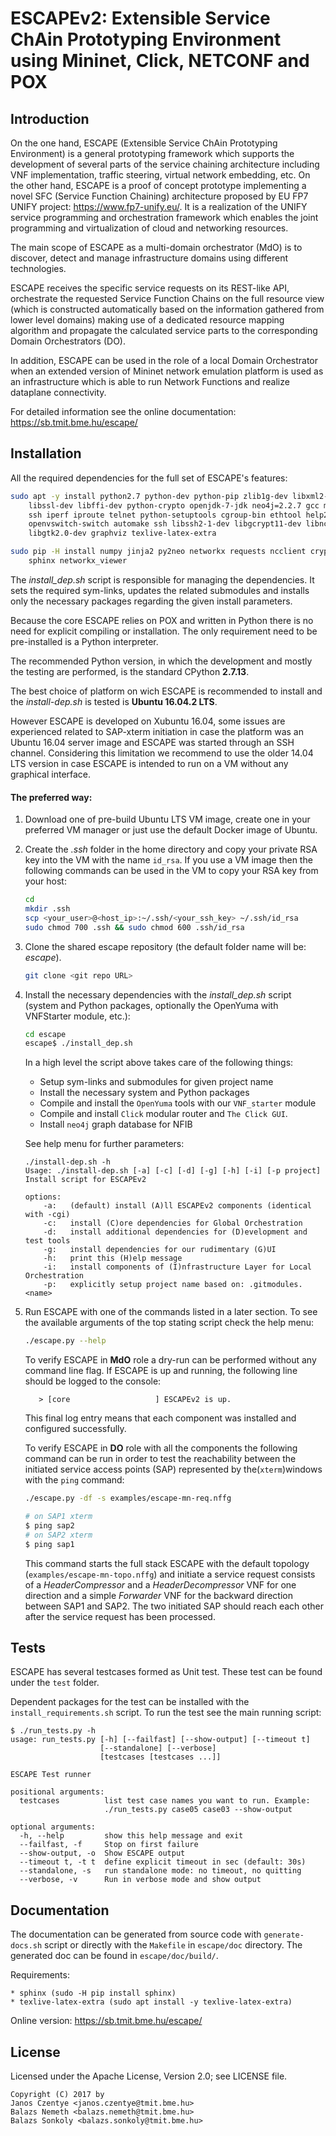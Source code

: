# ESCAPEv2: Extensible Service ChAin Prototyping Environment using Mininet, Click, NETCONF and POX

## Introduction

On the one hand, ESCAPE (Extensible Service ChAin Prototyping Environment) is a
general prototyping framework which supports the development of several parts of
the service chaining architecture including VNF implementation, traffic steering,
virtual network embedding, etc.  On the other hand, ESCAPE is a proof of concept
prototype implementing a novel SFC (Service Function Chaining) architecture
proposed by EU FP7 UNIFY project: https://www.fp7-unify.eu/.
It is a realization of the UNIFY service programming and orchestration framework
which enables the joint programming and virtualization of cloud and networking
resources.

The main scope of ESCAPE as a multi-domain orchestrator (MdO) is to
discover, detect and manage infrastructure domains using different
technologies.

ESCAPE receives the specific service requests on its REST-like API,
orchestrate the requested Service Function Chains on the full resource
view (which is constructed automatically based on the information
gathered from lower level domains) making use of a dedicated resource
mapping algorithm and propagate the calculated service parts to the
corresponding Domain Orchestrators (DO).

In addition, ESCAPE can be used in the role of a local Domain
Orchestrator when an extended version of Mininet network emulation
platform is used as an infrastructure which is able to run Network
Functions and realize dataplane connectivity.

For detailed information see the online documentation: https://sb.tmit.bme.hu/escape/

## Installation

All the required dependencies for the full set of ESCAPE's features:

```bash
sudo apt -y install python2.7 python-dev python-pip zlib1g-dev libxml2-dev libxslt1-dev \
    libssl-dev libffi-dev python-crypto openjdk-7-jdk neo4j=2.2.7 gcc make socat psmisc xterm \
    ssh iperf iproute telnet python-setuptools cgroup-bin ethtool help2man pyflakes pylint pep8 \
    openvswitch-switch automake ssh libssh2-1-dev libgcrypt11-dev libncurses5-dev libglib2.0-dev \
    libgtk2.0-dev graphviz texlive-latex-extra

sudo pip -H install numpy jinja2 py2neo networkx requests ncclient cryptography==1.3.1 tornado \
    sphinx networkx_viewer
```

The *install_dep.sh* script is responsible for managing the dependencies. It sets
the required sym-links, updates the related submodules and installs only the 
necessary packages regarding the given install parameters.

Because the core ESCAPE relies on POX and written in Python there is no need
for explicit compiling or installation. The only requirement need to be
pre-installed is a Python interpreter.

The recommended Python version, in which the development and mostly the testing
are performed, is the standard CPython **2.7.13**.

The best choice of platform on wich ESCAPE is recommended to install and the
*install-dep.sh* is tested is **Ubuntu 16.04.2 LTS**.

However ESCAPE is developed on Xubuntu 16.04, some issues are experienced
related to SAP-xterm initiation in case the platform was an Ubuntu 16.04 server
image and ESCAPE was started through an SSH channel.
Considering this limitation we recommend to use the older 14.04 LTS version in
case ESCAPE is intended to run on a VM without any graphical interface.

#### The preferred way:

1. Download one of pre-build Ubuntu LTS VM image, create one in your preferred VM
    manager or just use the default Docker image of Ubuntu.

2. Create the *.ssh* folder in the home directory and copy your private RSA key
    into the VM with the name `id_rsa`. If you use a VM image then the following
    commands can be used in the VM to copy your RSA key from your host:
    
    ```bash
    cd
    mkdir .ssh
    scp <your_user>@<host_ip>:~/.ssh/<your_ssh_key> ~/.ssh/id_rsa
    sudo chmod 700 .ssh && sudo chmod 600 .ssh/id_rsa
    ```
3. Clone the shared escape repository (the default folder name will be: *escape*).

    ```bash
    git clone <git repo URL>
    ```

4. Install the necessary dependencies with the *install_dep.sh* script (system
    and Python packages, optionally the OpenYuma with VNFStarter module, etc.):

    ```bash
    cd escape
    escape$ ./install_dep.sh
    ```
    
    In a high level the script above takes care of the following things:
    
    * Setup sym-links and submodules for given project name
    * Install the necessary system and Python packages
    * Compile and install the `OpenYuma` tools with our `VNF_starter` module
    * Compile and install `Click` modular router and `The Click GUI`.
    * Install `neo4j` graph database for NFIB
      
    See help menu for further parameters:

    ```text
    ./install-dep.sh -h
    Usage: ./install-dep.sh [-a] [-c] [-d] [-g] [-h] [-i] [-p project]
    Install script for ESCAPEv2

    options:
        -a:   (default) install (A)ll ESCAPEv2 components (identical with -cgi)
        -c:   install (C)ore dependencies for Global Orchestration
        -d:   install additional dependencies for (D)evelopment and test tools
        -g:   install dependencies for our rudimentary (G)UI
        -h:   print this (H)elp message
        -i:   install components of (I)nfrastructure Layer for Local Orchestration
        -p:   explicitly setup project name based on: .gitmodules.<name>
    ```

5. Run ESCAPE with one of the commands listed in a later section. To see the
    available arguments of the top stating script check the help menu:
    
    ```bash
    ./escape.py --help
    ```
    
    To verify ESCAPE in **MdO** role a dry-run can be performed without any command line flag.
    If ESCAPE is up and running, the following line should be logged to the console:
    
    ```text
       > [core                   ] ESCAPEv2 is up.
    ```
    
    This final log entry means that each component was installed and configured successfully.
    
    To verify ESCAPE in **DO** role with all the components the following command can be run
    in order to test the reachability between the initiated service access points (SAP)
    represented by the(``xterm``)windows with the ``ping`` command:
    
    ```bash
    ./escape.py -df -s examples/escape-mn-req.nffg
 
    # on SAP1 xterm
    $ ping sap2
    # on SAP2 xterm
    $ ping sap1
    ```
    This command starts the full stack ESCAPE with the default topology (`examples/escape-mn-topo.nffg`)
    and initiate a service request consists of a *HeaderCompressor* and a *HeaderDecompressor* VNF
    for one direction and a simple *Forwarder* VNF for the backward direction between SAP1 and SAP2.
    The two initiated SAP should reach each other after the service request has been processed.

## Tests

ESCAPE has several testcases formed as Unit test. These test can be found under
the `test` folder.

Dependent packages for the test can be installed with the `install_requirements.sh` script.
To run the test see the main running script:

```text
$ ./run_tests.py -h
usage: run_tests.py [-h] [--failfast] [--show-output] [--timeout t]
                    [--standalone] [--verbose]
                    [testcases [testcases ...]]

ESCAPE Test runner

positional arguments:
  testcases          list test case names you want to run. Example:
                     ./run_tests.py case05 case03 --show-output

optional arguments:
  -h, --help         show this help message and exit
  --failfast, -f     Stop on first failure
  --show-output, -o  Show ESCAPE output
  --timeout t, -t t  define explicit timeout in sec (default: 30s)
  --standalone, -s   run standalone mode: no timeout, no quitting
  --verbose, -v      Run in verbose mode and show output
```

## Documentation

The documentation can be generated from source code with `generate-docs.sh` script
or directly with the `Makefile` in `escape/doc` directory.
The generated doc can be found in `escape/doc/build/`.

Requirements:
    
    * sphinx (sudo -H pip install sphinx)
    * texlive-latex-extra (sudo apt install -y texlive-latex-extra)

Online version: https://sb.tmit.bme.hu/escape/

## License

Licensed under the Apache License, Version 2.0; see LICENSE file.

    Copyright (C) 2017 by
    Janos Czentye <janos.czentye@tmit.bme.hu>
    Balazs Nemeth <balazs.nemeth@tmit.bme.hu>
    Balazs Sonkoly <balazs.sonkoly@tmit.bme.hu>
